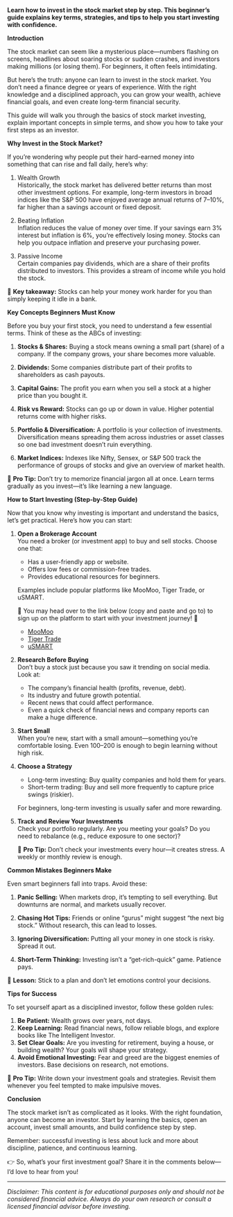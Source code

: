 **Learn how to invest in the stock market step by step. This beginner’s guide explains key terms, strategies, and tips to help you start investing with confidence.**

**Introduction**

The stock market can seem like a mysterious place—numbers flashing on screens, headlines about soaring stocks or sudden crashes, and investors making millions (or losing them). For beginners, it often feels intimidating.

But here’s the truth: anyone can learn to invest in the stock market. You don’t need a finance degree or years of experience. With the right knowledge and a disciplined approach, you can grow your wealth, achieve financial goals, and even create long-term financial security.

This guide will walk you through the basics of stock market investing, explain important concepts in simple terms, and show you how to take your first steps as an investor.

**Why Invest in the Stock Market?**

If you’re wondering why people put their hard-earned money into something that can rise and fall daily, here’s why:

1. Wealth Growth  
   Historically, the stock market has delivered better returns than most other investment options. For example, long-term investors in broad indices like the S&P 500 have enjoyed average annual returns of 7–10%, far higher than a savings account or fixed deposit.

2. Beating Inflation  
   Inflation reduces the value of money over time. If your savings earn 3% interest but inflation is 6%, you’re effectively losing money. Stocks can help you outpace inflation and preserve your purchasing power.

3. Passive Income  
   Certain companies pay dividends, which are a share of their profits distributed to investors. This provides a stream of income while you hold the stock.

📌 **Key takeaway:** Stocks can help your money work harder for you than simply keeping it idle in a bank.

**Key Concepts Beginners Must Know**

Before you buy your first stock, you need to understand a few essential terms. Think of these as the ABCs of investing:

1. **Stocks & Shares:** Buying a stock means owning a small part (share) of a company. If the company grows, your share becomes more valuable.

2. **Dividends:** Some companies distribute part of their profits to shareholders as cash payouts.

3. **Capital Gains:** The profit you earn when you sell a stock at a higher price than you bought it.

4. **Risk vs Reward:** Stocks can go up or down in value. Higher potential returns come with higher risks.

5. **Portfolio & Diversification:** A portfolio is your collection of investments. Diversification means spreading them across industries or asset classes so one bad investment doesn’t ruin everything.

6. **Market Indices:** Indexes like Nifty, Sensex, or S&P 500 track the performance of groups of stocks and give an overview of market health.

📌 **Pro Tip:** Don’t try to memorize financial jargon all at once. Learn terms gradually as you invest—it’s like learning a new language.

**How to Start Investing (Step-by-Step Guide)**

Now that you know why investing is important and understand the basics, let’s get practical. Here’s how you can start:

1. **Open a Brokerage Account**  
   You need a broker (or investment app) to buy and sell stocks. Choose one that:
   - Has a user-friendly app or website.
   - Offers low fees or commission-free trades.
   - Provides educational resources for beginners.

   Examples include popular platforms like MooMoo, Tiger Trade, or uSMART.

   📌 You may head over to the link below (copy and paste and go to) to sign up on the platform to start with your investment journey! 📌

   - [MooMoo](https://j.moomoo.com/08b8sJ)
   - [Tiger Trade](https://sg.tigermarketr.com/activity2/forapp/invitee?amount=90&utm_campaign=AC1750836467418ZNkeIU&adcode=AC1750836467418ZNkeIU&utm_medium=copy&shareID=c7a391ad86a656d6c276bfb0b1e775c3&invite=SSWJI6&lang=en_US&uuid=3566708403300811&platform=android&utm_source=invite#/)
   - [uSMART](https://m.usmartsg66.com/promo/overseas/bonus-dec.html?ICode=c3pm&langType=3&Id=)

2. **Research Before Buying**  
   Don’t buy a stock just because you saw it trending on social media. Look at:
   - The company’s financial health (profits, revenue, debt).
   - Its industry and future growth potential.
   - Recent news that could affect performance.
   - Even a quick check of financial news and company reports can make a huge difference.

3. **Start Small**  
   When you’re new, start with a small amount—something you’re comfortable losing. Even $100–$200 is enough to begin learning without high risk.

4. **Choose a Strategy**  
   - Long-term investing: Buy quality companies and hold them for years.
   - Short-term trading: Buy and sell more frequently to capture price swings (riskier).

   For beginners, long-term investing is usually safer and more rewarding.

5. **Track and Review Your Investments**  
   Check your portfolio regularly. Are you meeting your goals? Do you need to rebalance (e.g., reduce exposure to one sector)?

   📌 **Pro Tip:** Don’t check your investments every hour—it creates stress. A weekly or monthly review is enough.

**Common Mistakes Beginners Make**

Even smart beginners fall into traps. Avoid these:

1. **Panic Selling:** When markets drop, it’s tempting to sell everything. But downturns are normal, and markets usually recover.

2. **Chasing Hot Tips:** Friends or online “gurus” might suggest “the next big stock.” Without research, this can lead to losses.

3. **Ignoring Diversification:** Putting all your money in one stock is risky. Spread it out.

4. **Short-Term Thinking:** Investing isn’t a “get-rich-quick” game. Patience pays.

📌 **Lesson:** Stick to a plan and don’t let emotions control your decisions.

**Tips for Success**

To set yourself apart as a disciplined investor, follow these golden rules:

1. **Be Patient:** Wealth grows over years, not days.
2. **Keep Learning:** Read financial news, follow reliable blogs, and explore books like The Intelligent Investor.
3. **Set Clear Goals:** Are you investing for retirement, buying a house, or building wealth? Your goals will shape your strategy.
4. **Avoid Emotional Investing:** Fear and greed are the biggest enemies of investors. Base decisions on research, not emotions.

📌 **Pro Tip:** Write down your investment goals and strategies. Revisit them whenever you feel tempted to make impulsive moves.

**Conclusion**

The stock market isn’t as complicated as it looks. With the right foundation, anyone can become an investor. Start by learning the basics, open an account, invest small amounts, and build confidence step by step.

Remember: successful investing is less about luck and more about discipline, patience, and continuous learning.

👉 So, what’s your first investment goal? Share it in the comments below—I’d love to hear from you!

---

*Disclaimer: This content is for educational purposes only and should not be considered financial advice. Always do your own research or consult a licensed financial advisor before investing.*
